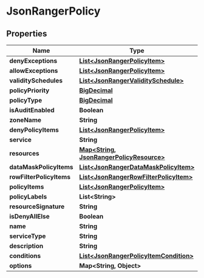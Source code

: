 
# JsonRangerPolicy

## Properties
Name | Type | Description | Notes
------------ | ------------- | ------------- | -------------
**denyExceptions** | [**List&lt;JsonRangerPolicyItem&gt;**](JsonRangerPolicyItem.md) |  |  [optional]
**allowExceptions** | [**List&lt;JsonRangerPolicyItem&gt;**](JsonRangerPolicyItem.md) |  |  [optional]
**validitySchedules** | [**List&lt;JsonRangerValiditySchedule&gt;**](JsonRangerValiditySchedule.md) |  |  [optional]
**policyPriority** | [**BigDecimal**](BigDecimal.md) |  |  [optional]
**policyType** | [**BigDecimal**](BigDecimal.md) |  |  [optional]
**isAuditEnabled** | **Boolean** |  |  [optional]
**zoneName** | **String** |  |  [optional]
**denyPolicyItems** | [**List&lt;JsonRangerPolicyItem&gt;**](JsonRangerPolicyItem.md) |  |  [optional]
**service** | **String** |  |  [optional]
**resources** | [**Map&lt;String, JsonRangerPolicyResource&gt;**](JsonRangerPolicyResource.md) |  |  [optional]
**dataMaskPolicyItems** | [**List&lt;JsonRangerDataMaskPolicyItem&gt;**](JsonRangerDataMaskPolicyItem.md) |  |  [optional]
**rowFilterPolicyItems** | [**List&lt;JsonRangerRowFilterPolicyItem&gt;**](JsonRangerRowFilterPolicyItem.md) |  |  [optional]
**policyItems** | [**List&lt;JsonRangerPolicyItem&gt;**](JsonRangerPolicyItem.md) |  |  [optional]
**policyLabels** | **List&lt;String&gt;** |  |  [optional]
**resourceSignature** | **String** |  |  [optional]
**isDenyAllElse** | **Boolean** |  |  [optional]
**name** | **String** |  |  [optional]
**serviceType** | **String** |  |  [optional]
**description** | **String** |  |  [optional]
**conditions** | [**List&lt;JsonRangerPolicyItemCondition&gt;**](JsonRangerPolicyItemCondition.md) |  |  [optional]
**options** | **Map&lt;String, Object&gt;** |  |  [optional]



